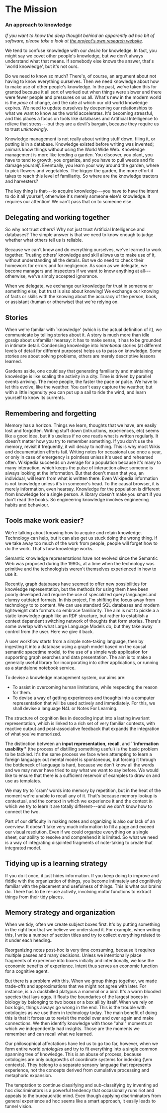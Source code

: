
# The Mission
### An approach to knowledge

*If you want to know the deep thought behind an apparently ad hoc bit of
software, please take a look at [the project's own research website](http://markburgess.org/spacetime.html).*

We tend to confuse knowledge with our *desire* for knowledge. In fact,
you might say we covet other people's knowledge, but we don't always
understand what that means. If somebody else knows the answer, that's
`world knowledge', but it's not ours.

Do we need to know so much? There's, of course, an argument about not
having to know everything ourselves. Then we need knowledge about how
to make use of other people's knowledge.  In the past, we've taken
this for granted because it all sort of worked out when things were
slower and there were fewer people and pressures on us all.  What's
new in the modern world is the *pace* of change, and the rate at which
our old world knowledge expires. We need to update ourselves by
deepening our relationships to what we want to know as the world
accelerates. It's becoming stressful, and this places a focus on tools like
databases and Artificial Intelligence to relieve that stress---but they
are a devil's bargain, because they require us to trust *unknowingly*.

Knowledge management is not really about writing stuff down, filing
it, or putting is in a database. Knowledge existed before writing was
invented; animals know things without using the World Wide
Web. Knowledge management is more like tending a garden. You discover,
you plant, you have to tend to growth, you organize, and you have to
pull weeds and fix damage *yourself*. Eventually, you learn your way
around the garden, where to pick flowers and vegetables. The bigger
the garden, the more effort it takes to reach this level of
familiarity.  So where are the knowledge tractors and harvesters?

The key thing is that---to acquire knowledge---you have to have the
intent to do it all yourself, otherwise it's merely someone else's
knowledge. It requires our attention! We can't pass that on to someone else.

## Delegating and working together

So why not trust others? Why not just trust Artificial Intelligence and databases?
The simple answer is that we need to know enough to judge whether what others
tell us is reliable.

Because we can't know and do everything ourselves, we've learned to
work together. Trusting others' knowledge and skill allows us to make
use of it, without understanding all the details. But we do need to
check their homework for errors and for negligence. As soon as we
delegate, we become managers and inspectors if we want to know
anything at all---otherwise, we've simply accepted ignorance.

When we delegate, we exchange our knowledge for trust in someone or
something else; but trust is also about knowing! We exchange our
knowing of facts or skills with the knowing about the accuracy of the
person, book, or assistant (human or otherwise) that we're relying on.

## Stories

When we're familar with `knowledge' (which is the actual definition of
it), we communicate by telling stories about it.  A story is much more
than idle gossip about unfamiliar hearsay: it has to make sense, it
has to be grounded in intimate detail. Condensing knowledge into
*intentional* stories (at different levels of detail for different
purposes) helps us to pass on knowledge.  Some stories are about
solving problems, others are merely descriptive lessons learned.

Gardens aside, one could say that generating familiarity and
maintaining knowledge is like scaling the activity in a city. Time is
driven by parallel events arriving. The more people, the faster the
pace or pulse. We have to let this evolve, like the weather. You can't
easy capture the weather, but with a little ingenuity you can put up a
sail to ride the wind, and learn yourself to know its currents.

## Remembering and forgetting

Memory has a horizon.  Things we learn, thoughts that we have, are
easily lost and forgotten.  Writing stuff down (intructions,
experiences, etc) seems like a good idea, but it's useless if no one
reads what is written regularly. It doesn't matter how you try to
remember something. If you don't use the memory, revisit it
frequently, it will decay to nothing.  This is why most Wikis and
documentation efforts fail. Writing notes for occasional use once a
year, or only in case of emergency is pointless unless it's used and
rehearsed often.  Wikipedia succeeds on average for a population
because it's many to many interaction, which keeps the pulse of
interaction alive: someone is always looking at the information. But
that doen't mean that you, an individual, will learn from what is
written there. Even Wikipedia information is not knowledge unless it's
in someone's head. To the causal browser, it is merely information,
even hearsay. Knowledge for the population is different from knowledge
for a single person. A library doesn't make you smart if you don't read
the books. So engineering knowledge involves engineering habits and behaviour.

## Tools make work easier?

We're talking about knowing how to acquire and retain knowledge.
Technology can help, but it can also get us stuck doing the wrong
thing. If we take away too much of the work from people, people will forget
how to do the work. That's how knowledge works. 

Semantic knowledge representations have not evolved since the
Semantic Web was proposed during the 1990s, at a time when the
technology was primitive and the technologists weren't themselves
experienced in how to use it.

Recently, graph databases have seemed to offer new possibilities for
knowledge representation, but the methods for using them have been
poorly developed and require the use of specialized query languages
and clumsy outdated formats.  In this project, I'm shifting the focus
away from technology to to content. We can use standard SQL databases
and modern lightweight data formats so embrace familiarity. The aim is
not to pickle a a static knowledge graph like an RDF structure, but
rather to establish a context dependent switching network of thoughts
that form stories. There's some overlap with what Large Language Models
do, but they take away control from the user. Here we give it back.

A user workflow starts from a simple note-taking language, then by
ingesting it into a database using a graph model based on the causal
semantic spacetime model, to the use of a simple web application for
supporting graph searches and data presentation. The aim is to make a
generally useful library for incorporating into other applications, or
running as a standalone notebook service.

To devise a knowledge management system, our aims are:

* To assist in overcoming human limitations, while respecting the reason for them.
* To devise a way of getting experiences and thoughts into a computer representation
that will be used actively and immediately. For this, we shall devise a language N4L
or Notes For Learning.

The structure of cognition lies in decoding input into a lasting invariant
representation, which is linked to a rich set of very familiar contexts,
 with reactive output and post-associative feedback that expands the integration of what you've
memorized.

The distinction between an **input representation**, **recall**, and **``information
usability''** (the process of distilling something useful) is the
basic problem to be tackled. It's the same process we face when attempting to learn
a foreign language: out mental model is spontaneous, but forcing it
through the bottleneck of language is hard, because we don't know all
the words and we may never have tried to say what we want to say
before.  We would like to ensure that there is a sufficient reservoir
of examples to draw on and use as templates.

We may try to `cram' words into memory by repetition, but in the heat of the moment
we're unable to recall any of it. That's because memory lookup is contextual,
and the context in which we experience it and the context in which we try to learn it
are totally different---and we don't know how to connect the two.

Part of our difficulty in making notes and organizing is also our lack
of an overview. It doesn't take very much information to fill a page
and exceed our visual resolution. Even if we could organize everything
on a single sheet, our ability to resolve and comprehend it is
limited. So what we need is a way of integrating disjointed fragments
of note-taking to create that integrated model.

## Tidying up is a learning strategy

If you do it once, it just hides information. If you keep doing to improve and fiddle with the
organization of things, you become intimately and cognitively familiar with the placement and
usefulness of things. This is what our brains do. There has to be re-use activity, involving motor
functions to extract things from their tidy places.

## Memory strategy and organization

When we tidy, often we create subject boxes first. It's by putting
something in the right box that we believe we understand it.  For
example, when writing this, I write a number of section titles and try
to collect everything related to it under each heading..

Reorganizing notes post-hoc is very time consuming, because it
requires multiple passes and many decisions.  Unless we intentionally
place fragments of experience into boxes initially and intentionally,
we lose the economic benefits of experience. Intent thus serves an
economic function for a cognitive agent.

But there is a problem with this. When we group things together, we
made trade-offs and approximations that we might not agree with
later. For instance, is a a duckbilled platypus a mammal or a bird.
It's a warm blooded species that lays eggs. It flouts the boundaries
of the largest boxes in biology by belonging to two boxes or a box all
by itself. When we rely on box logic, things always go wrong in the
end.  This is the trouble with ontologies as we use them in technology
today. The main benefit of doing this is that it forces us to revisit
the model over and over again and make connections. We then identify
knowledge with those "aha!" moments at which we independently had
insights. Those are the moments we remember and can recall what we
learned.

Our philosophical affectations have led us to go too far, however,
when we form entire world *ontologies* and try to fit everything into
a single common spanning tree of knowledge. This is an abuse of
process, because ontologies are only outgrowths of coordinate systems
for indexing {\em contexts}. They belong to a separate sensory
language that represents experience, not the concepts derived from
cumulative processing and metaphoric expansion.

The temptation to continue classifying and sub-classifying by
inventing ad hoc discriminators is a powerful tendency that
occasionally runs riot and appeals to the bureaucratic mind. Even
though applying discriminators from general experience ad hoc seems
like a smart approach, it easily
 leads to tunnel vision.


